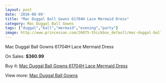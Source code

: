 ```yaml
---
layout: post
date: '2016-08-09'
title: "Mac Duggal Ball Gowns 61704H Lace Mermaid Dress"
category: Mac Duggal Ball Gowns
tags: ["duggal","ball","mermaid","evening","party"]
image: http://www.princessan.com/26075-thickbox_default/mac-duggal-ball-gowns-61704h-lace-mermaid-dress.jpg
---
```

Mac Duggal Ball Gowns 61704H Lace Mermaid Dress

On Sales: **$360.99**
<a href="https://www.princessan.com/en/11990-mac-duggal-ball-gowns-61704h-lace-mermaid-dress.html"><amp-img layout="responsive" width="600" height="600" src="//www.princessan.com/26075-thickbox_default/mac-duggal-ball-gowns-61704h-lace-mermaid-dress.jpg" alt="Mac Duggal Ball Gowns 61704H Lace Mermaid Dress 0" /></a>
<a href="https://www.princessan.com/en/11990-mac-duggal-ball-gowns-61704h-lace-mermaid-dress.html"><amp-img layout="responsive" width="600" height="600" src="//www.princessan.com/26076-thickbox_default/mac-duggal-ball-gowns-61704h-lace-mermaid-dress.jpg" alt="Mac Duggal Ball Gowns 61704H Lace Mermaid Dress 1" /></a>

Buy it: [Mac Duggal Ball Gowns 61704H Lace Mermaid Dress](https://www.princessan.com/en/11990-mac-duggal-ball-gowns-61704h-lace-mermaid-dress.html "Mac Duggal Ball Gowns 61704H Lace Mermaid Dress")

View more: [Mac Duggal Ball Gowns](https://www.princessan.com/en/84- "Mac Duggal Ball Gowns")
